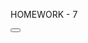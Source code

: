 HOMEWORK - 7

<button id="root" value="button"></button>

<script type="text/babel">
'use strict';
const e = React.createElement;
class Counter extends React.Component {
constructor(props) {
super(props);
this.state = { counter: 0 };
this.handleClick = this.handleClick.bind(this);
}
handleClick() {
this.setState((pS) => ({ counter: pS.counter + 1 }));
}
render() {
return e('button', { onClick: this.handleClick }, `Clicked ${this.state.counter} times`);
}
}
ReactDOM.render(e(Counter), document.getElementById('root'));
